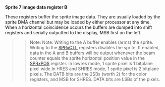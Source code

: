 **Sprite 7 image data register B**

These registers buffer the sprite image data. They are usually loaded by the sprite DMA channel but may be loaded by either processor at any time. When a horizontal coincidence occurs the buffers are dumped into shift registers and serially outputted to the display, MSB first on the left.  
  
> > Note: Note: Writing to the A buffer enables (arms) the sprite. Writing to the [SPRxCTL](/hardware:sprxctl) registers disables the sprite. If enabled, data in the A and B buffers will be output whenever the beam counter equals the sprite horizontal position value in the [SPRxPOS](/hardware:sprxpos) register. In lowres mode, 1 sprite pixel is 1 bitplane pixel wide.In HRES and SHRES mode, 1 sprite pixel is 2 bitplane pixels. The DATB bits are the 2SBs (worth 2) for the color registers, and MSB for SHRES. DATA bits are LSBs of the pixels.


